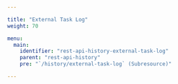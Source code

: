 ```yaml
---

title: "External Task Log"
weight: 70

menu:
  main:
    identifier: "rest-api-history-external-task-log"
    parent: "rest-api-history"
    pre: "`/history/external-task-log` (Subresource)"

---
```

